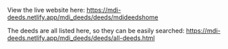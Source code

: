 View the live website here: https://mdi-deeds.netlify.app/mdi_deeds/deeds/mdideedshome

The deeds are all listed here, so they can be easily searched: https://mdi-deeds.netlify.app/mdi_deeds/deeds/all-deeds.html



